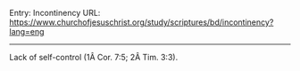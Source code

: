 Entry: Incontinency
URL: https://www.churchofjesuschrist.org/study/scriptures/bd/incontinency?lang=eng

---

Lack of self-control (1Â Cor. 7:5; 2Â Tim. 3:3).
